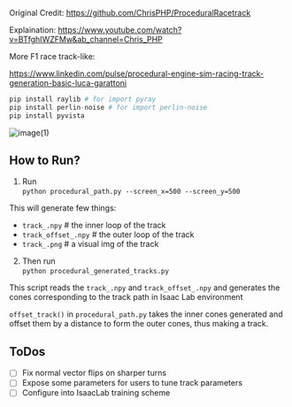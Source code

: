 Original Credit: 
https://github.com/ChrisPHP/ProceduralRacetrack

Explaination:
https://www.youtube.com/watch?v=BTfghIWZFMw&ab_channel=Chris_PHP




More F1 race track-like:

https://www.linkedin.com/pulse/procedural-engine-sim-racing-track-generation-basic-luca-garattoni

```python
pip install raylib # for import pyray
pip install perlin-noise # for import perlin-noise
pip install pyvista
```

![image(1)](https://github.com/user-attachments/assets/22aa3e5c-01a9-4cbe-b138-372fb1ec39c3)


## How to Run?

1. Run </br>
```python procedural_path.py --screen_x=500 --screen_y=500```</br>

This will generate few things:
- `track_.npy` # the inner loop of the track
- `track_offset_.npy` # the outer loop of the track
- `track_.png` # a visual img of the track

2. Then run </br>
```python procedural_generated_tracks.py``` </br>

This script reads the `track_.npy` and `track_offset_.npy` and generates the cones corresponding to the track path in Isaac Lab environment


`offset_track()` in `procedural_path.py` takes the inner cones generated and offset them by a distance to form the outer cones, thus making a track.


## ToDos
- [ ] Fix normal vector flips on sharper turns
- [ ] Expose some parameters for users to tune track parameters
- [ ] Configure into IsaacLab training scheme
